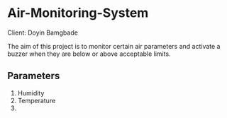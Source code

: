 # Air-Monitoring-System

Client: Doyin Bamgbade

The aim of this project is to monitor certain air parameters and activate a buzzer when they are below or above acceptable limits.

## Parameters
1. Humidity
2. Temperature
3. 
